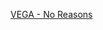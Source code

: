 ---
layout: post
wordpress_id: 577
wordpress_url: http://noesbueno.com/?p=577
date: '2010-04-21 08:59:56 -0500'
date_gmt: '2010-04-21 13:59:56 -0500'
body: |
  <p><a href="http://www.youtube.com/watch?v=glDNxDGo0EY">VEGA - No Reasons</a></p>
---